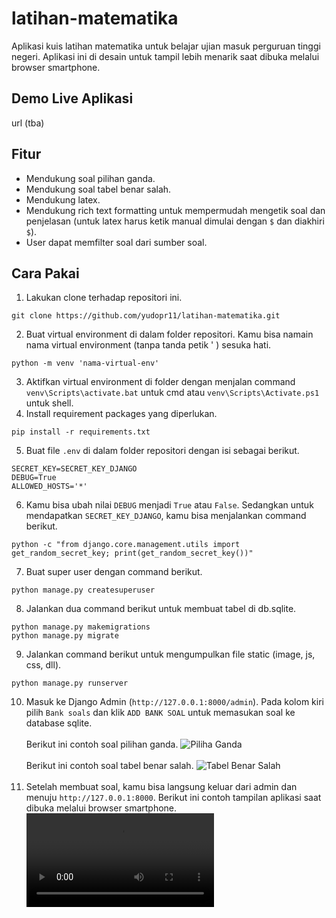 # latihan-matematika
Aplikasi kuis latihan matematika untuk belajar ujian masuk perguruan tinggi negeri. Aplikasi ini di desain untuk tampil lebih menarik saat dibuka melalui browser smartphone.
## Demo Live Aplikasi
url (tba)
## Fitur
- Mendukung soal pilihan ganda.
- Mendukung soal tabel benar salah.
- Mendukung latex.
- Mendukung rich text formatting untuk mempermudah mengetik soal dan penjelasan (untuk latex harus ketik manual dimulai dengan `$` dan diakhiri `$`).
- User dapat memfilter soal dari sumber soal.
## Cara Pakai
1. Lakukan clone terhadap repositori ini. <br>
```
git clone https://github.com/yudopr11/latihan-matematika.git
```
2. Buat virtual environment di dalam folder repositori. Kamu bisa namain nama virtual environment (tanpa tanda petik ' ) sesuka hati.
```
python -m venv 'nama-virtual-env'
```
3. Aktifkan virtual environment di folder dengan menjalan command `venv\Scripts\activate.bat` untuk cmd atau `venv\Scripts\Activate.ps1` untuk shell.
4. Install requirement packages yang diperlukan.
```
pip install -r requirements.txt
```
5. Buat file `.env` di dalam folder repositori dengan isi sebagai berikut.
```
SECRET_KEY=SECRET_KEY_DJANGO
DEBUG=True
ALLOWED_HOSTS='*'
```
6. Kamu bisa ubah nilai `DEBUG` menjadi `True` atau `False`. Sedangkan untuk mendapatkan `SECRET_KEY_DJANGO`, kamu bisa menjalankan command berikut.
```
python -c "from django.core.management.utils import get_random_secret_key; print(get_random_secret_key())"
```
7. Buat super user dengan command berikut.
```
python manage.py createsuperuser
```
8. Jalankan dua command berikut untuk membuat tabel di db.sqlite.
```
python manage.py makemigrations
python manage.py migrate
```
9. Jalankan command berikut untuk mengumpulkan file static (image, js, css, dll).
```
python manage.py runserver
```
10. Masuk ke Django Admin (`http://127.0.0.1:8000/admin`). Pada kolom kiri pilih `Bank soals` dan klik `ADD BANK SOAL` untuk memasukan soal ke database sqlite.<br><br>
Berikut ini contoh soal pilihan ganda.
![Piliha Ganda](https://res.cloudinary.com/dnf9bfdne/image/upload/v1679148039/pilihan-ganda_yxb1ya.jpg)<br><br>
Berikut ini contoh soal tabel benar salah.
![Tabel Benar Salah](https://res.cloudinary.com/dnf9bfdne/image/upload/v1679148247/tabel-benar-salah_esgxpn.jpg)<br><br>
11. Setelah membuat soal, kamu bisa langsung keluar dari admin dan menuju `http://127.0.0.1:8000`. Berikut ini contoh tampilan aplikasi saat dibuka melalui browser smartphone.<br>
![Demo Aplikasi](https://user-images.githubusercontent.com/107313576/226112267-85455bbe-ec43-4530-8b2a-acad0de1c223.mp4)
